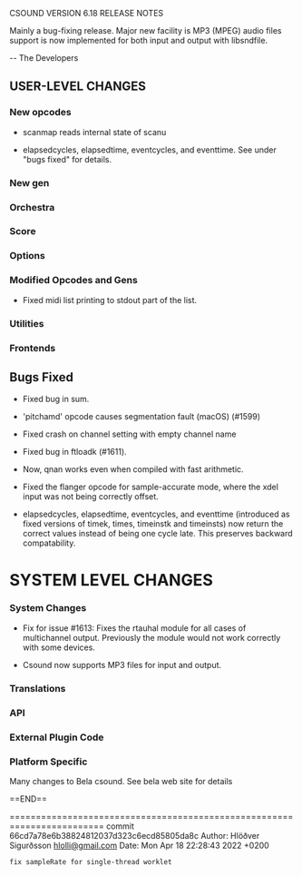 CSOUND VERSION 6.18 RELEASE NOTES

Mainly a bug-fixing release.  Major new facility is MP3 (MPEG) audio
files support is now implemented for both input and output with libsndfile.

-- The Developers

## USER-LEVEL CHANGES

### New opcodes

- scanmap reads internal state of scanu

- elapsedcycles, elapsedtime, eventcycles, and eventtime. See under
  "bugs fixed" for details.

### New gen

### Orchestra

### Score

### Options

### Modified Opcodes and Gens

- Fixed midi list printing to stdout part of the list.

### Utilities


### Frontends


## Bugs Fixed

- Fixed bug in sum.

- 'pitchamd' opcode causes segmentation fault (macOS) (#1599)

- Fixed crash on channel setting with empty channel name

- Fixed bug in ftloadk (#1611).

- Now, qnan works even when compiled with fast arithmetic.

- Fixed the flanger opcode for sample-accurate mode, where the xdel input was
not being correctly offset.

- elapsedcycles, elapsedtime, eventcycles, and eventtime (introduced as
  fixed versions of timek, times, timeinstk and timeinsts) now return
  the correct values instead of being one cycle late.  This preserves
  backward compatability.

# SYSTEM LEVEL CHANGES

### System Changes

-  Fix for issue #1613:
   Fixes the rtauhal module for all cases of multichannel output. Previously the
   module would not work correctly with some devices.

-  Csound now supports MP3 files for input and output.

### Translations

### API


### External Plugin Code


### Platform Specific

Many changes to Bela csound.  See bela web site for details

==END==

========================================================================
commit 66cd7a78e6b38824812037d323c6ecd85805da8c
Author: Hlöðver Sigurðsson <hlolli@gmail.com>
Date:   Mon Apr 18 22:28:43 2022 +0200

    fix sampleRate for single-thread worklet




